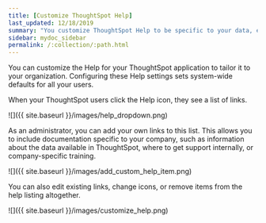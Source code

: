 ```yaml
---
title: [Customize ThoughtSpot Help]
last_updated: 12/18/2019
summary: "You customize ThoughtSpot Help to be specific to your data, examples, and documentation."
sidebar: mydoc_sidebar
permalink: /:collection/:path.html
---
```

You can customize the Help for your ThoughtSpot application to tailor it to your
organization. Configuring these Help settings sets system-wide defaults for all your
users.

When your ThoughtSpot users click the Help icon, they see a list of links.

![]({{ site.baseurl }}/images/help_dropdown.png)

As an administrator, you can add your own links to this list. This allows you to
include documentation specific to your company, such as information about the
data available in ThoughtSpot, where to get support internally, or
company-specific training.

![]({{ site.baseurl }}/images/add_custom_help_item.png)

You can also edit existing links, change icons, or remove items from the help listing altogether.

![]({{ site.baseurl }}/images/customize_help.png)
